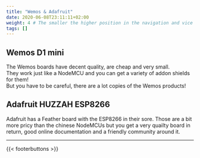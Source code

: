 ```yaml
---
title: "Wemos & Adafruit"
date: 2020-06-08T23:11:11+02:00
weight: 4 # The smaller the higher position in the navigation and vice versa
tags: []
---
```

## Wemos D1 mini
The Wemos boards have decent quality, are cheap and very small.  
They work just like a NodeMCU and you can get a variety of addon shields for them!  
But you have to be careful, there are a lot copies of the Wemos products!  

## Adafruit HUZZAH ESP8266
Adafruit has a Feather board with the ESP8266 in their sore. Those are a bit more pricy than the chinese NodeMCUs but you get a very quailty board in return, good online documentation and a friendly community around it.  

---

{{< footerbuttons >}}